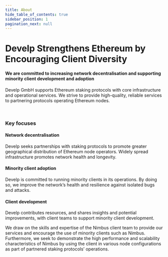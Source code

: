 ```yaml
---
title: About
hide_table_of_contents: true
sidebar_position: 1
pagination_next: null
---
```


# Develp Strengthens Ethereum by Encouraging Client Diversity

#### We are committed to increasing network decentralisation and supporting minority client development and adoption

Develp GmbH supports Ethereum staking protocols with core infrastructure and operational services. We strive to provide high-quality, reliable services to partnering protocols operating Ethereum nodes.

<br/>

### Key focuses

#### Network decentralisation

Develp seeks partnerships with staking protocols to promote greater geographical distribution of Ethereum node operators. Widely spread infrastructure promotes network health and longevity. 

#### Minority client adoption

Develp is committed to running minority clients in its operations. By doing so, we improve the network’s health and resilience against isolated bugs and attacks.

#### Client development

Develp contributes resources, and shares insights and potential improvements, with client teams to support minority client development.

We draw on the skills and expertise of the Nimbus client team to provide our services and encourage the use of minority clients such as Nimbus. Furthermore, we seek to demonstrate the high performance and scalability characteristics of Nimbus by using the client in various node configurations as part of partnered staking protocols’ operations.